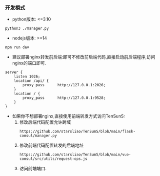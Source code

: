 ### 开发模式
- python版本: <=3.10
```
python3 ./manager.py
```
- nodejs版本: >=14
```
npm run dev
```
- 建议部署nginx转发前后端:即可不修改前后端代码,直接启动前后端程序,访问nginx的端口即可.
```
server {
    listen 1026;
    location /api/ {
        proxy_pass      http://127.0.0.1:2026;
    }
    location / {
        proxy_pass      http://127.0.0.1:9528;
    }
}
```
- 如果你不想部署nginx,直接使用前端转发方式访问TenSunS:
  1. 修改后端代码配置允许跨域
     ```
     https://github.com/starsliao/TenSunS/blob/main/flask-consul/manager.py
     ```
  2. 修改前端代码配置转发的后端地址
     ```
     https://github.com/starsliao/TenSunS/blob/main/vue-consul/src/utils/request-ops.js
     ```
  3. 访问前端端口.
